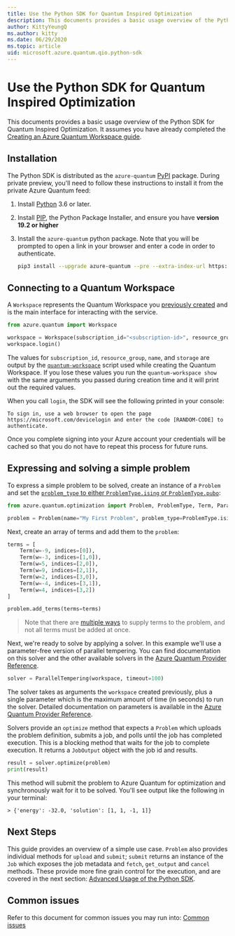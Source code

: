 ```yaml
---
title: Use the Python SDK for Quantum Inspired Optimization
description: This documents provides a basic usage overview of the Python SDK for Quantum Inspired Optimization.
author: KittyYeungQ
ms.author: kitty
ms.date: 06/29/2020
ms.topic: article
uid: microsoft.azure.quantum.qio.python-sdk
---
```


# Use the Python SDK for Quantum Inspired Optimization

This documents provides a basic usage overview of the Python SDK for Quantum
Inspired Optimization. It assumes you have already completed the [Creating an
Azure Quantum Workspace guide](xref:microsoft.azure.quantum.workspaces-portal).

## Installation

The Python SDK is distributed as the `azure-quantum` [PyPI](https://pypi.org)
package. During private preview, you'll need to follow these instructions to
install it from the private Azure Quantum feed:

1. Install [Python](https://www.python.org/downloads/) 3.6 or later.
1. Install [PIP](https://pip.pypa.io/en/stable/), the Python Package Installer,
   and ensure you have **version 19.2 or higher**
1. Install the `azure-quantum` python package. Note that you will be prompted to
   open a link in your browser and enter a code in order to authenticate.

   ```bash
   pip3 install --upgrade azure-quantum --pre --extra-index-url https://pkgs.dev.azure.com/ms-quantum-public/9af4e09e-a436-4aca-9559-2094cfe8d80c/_packaging/alpha/pypi/simple/
   ```

## Connecting to a Quantum Workspace

A `Workspace` represents the Quantum Workspace you [previously
created](xref:microsoft.azure.quantum.workspaces-portal) and is the main interface for
interacting with the service.

```python
from azure.quantum import Workspace

workspace = Workspace(subscription_id="<subscription-id>", resource_group="<resource-group>", name="<workspace-name>", storage="<storage_connection_string>")
workspace.login()
```

The values for `subscription_id`, `resource_group`, `name`, and `storage` are
output by the
[`quantum-workspace`](https://dev.azure.com/AzureQuantum-PreviewCustomers/PrivatePreview/_git/scripts)
script used while creating the Quantum Workspace. If you lose these values you
run the `quantum-workspace show` with the same arguments you passed during
creation time and it will print out the required values.

When you call `login`, the SDK will see the following printed in your console:

```output
To sign in, use a web browser to open the page https://microsoft.com/devicelogin and enter the code [RANDOM-CODE] to authenticate.
```

Once you complete signing into your Azure account your credentials will be
cached so that you do not have to repeat this process for future runs.

## Expressing and solving a simple problem

To express a simple problem to be solved, create an instance of a `Problem` and
set the [`problem_type` to either `ProblemType.ising` or
`ProblemType.pubo`](xref:microsoft.azure.quantum.reference.python-sdk.azure.quantum.optimization):

```py
from azure.quantum.optimization import Problem, ProblemType, Term, ParallelTempering

problem = Problem(name="My First Problem", problem_type=ProblemType.ising)
```

Next, create an array of terms and add them to the `problem`:

```py
terms = [
    Term(w=-9, indices=[0]),
    Term(w=-3, indices=[1,0]),
    Term(w=5, indices=[2,0]),
    Term(w=9, indices=[2,1]),
    Term(w=2, indices=[3,0]),
    Term(w=-4, indices=[3,1]),
    Term(w=4, indices=[3,2])
]

problem.add_terms(terms=terms)
```

> Note that there are [multiple ways](xref:microsoft.azure.quantum.qio.python-sdk.advanced#Methods-for-supplying-problem-terms)
> to supply terms to the problem, and not all terms must be added at once.

Next, we're ready to solve by applying a solver. In this example we'll use a
parameter-free version of parallel tempering. You can find documentation on this
solver and the other available solvers in the [Azure Quantum Provider
Reference](xref:microsoft.azure.quantum.providers.azure-quantum).

```py
solver = ParallelTempering(workspace, timeout=100)
```

The solver takes as arguments the `workspace` created previously, plus a single
parameter which is the maximum amount of time (in seconds) to run the solver.
Detailed documentation on parameters is available in the [Azure Quantum Provider
Reference](xref:microsoft.azure.quantum.providers.azure-quantum).

Solvers provide an `optimize` method that expects a `Problem` which uploads the
problem definition, submits a job, and polls until the job has completed
execution. This is a blocking method that waits for the job to complete
execution. It returns a `JobOutput` object with the job id and results.

```py
result = solver.optimize(problem)
print(result)
```

This method will submit the problem to Azure Quantum for optimization and
synchronously wait for it to be solved. You'll see output like the following in
your terminal:

```
> {'energy': -32.0, 'solution': [1, 1, -1, 1]}
```

## Next Steps

This guide provides an overview of a simple use case. `Problem` also provides
individual methods for `upload` and `submit`; `submit` returns an instance of
the `Job` which exposes the job metadata and `fetch`, `get_output` and `cancel`
methods. These provide more fine grain control for the execution, and are
covered in the next section: [Advanced Usage of the Python
SDK](xref:microsoft.azure.quantum.qio.python-sdk.advanced).

## Common issues

Refer to this document for common issues you may run into: [Common
issues](xref:microsoft.azure.quantum.common-issues)
